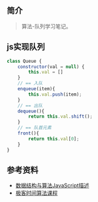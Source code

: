 ## 简介

> 算法-队列学习笔记。

## js实现队列

```js
class Queue {
    constructor(val = null) {
        this.val = []
    }
    // == 入队   
    enqueue(item){
        this.val.push(item);
    }
    // == 出队
    dequeue(){
        return this.val.shift();
    }
    // == 队首元素
    front(){
        return this.val[0];
    }
}
```

## 参考资料

- [数据结构与算法JavaScript描述](https://book.douban.com/subject/25945449/)
- [极客时间算法课程](https://time.geekbang.org/course/intro/100019701)
